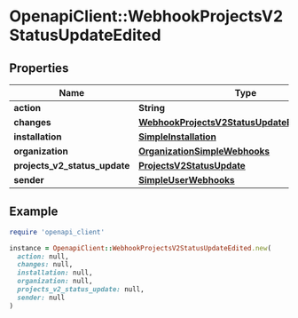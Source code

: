 # OpenapiClient::WebhookProjectsV2StatusUpdateEdited

## Properties

| Name | Type | Description | Notes |
| ---- | ---- | ----------- | ----- |
| **action** | **String** |  |  |
| **changes** | [**WebhookProjectsV2StatusUpdateEditedChanges**](WebhookProjectsV2StatusUpdateEditedChanges.md) |  | [optional] |
| **installation** | [**SimpleInstallation**](SimpleInstallation.md) |  | [optional] |
| **organization** | [**OrganizationSimpleWebhooks**](OrganizationSimpleWebhooks.md) |  |  |
| **projects_v2_status_update** | [**ProjectsV2StatusUpdate**](ProjectsV2StatusUpdate.md) |  |  |
| **sender** | [**SimpleUserWebhooks**](SimpleUserWebhooks.md) |  |  |

## Example

```ruby
require 'openapi_client'

instance = OpenapiClient::WebhookProjectsV2StatusUpdateEdited.new(
  action: null,
  changes: null,
  installation: null,
  organization: null,
  projects_v2_status_update: null,
  sender: null
)
```

